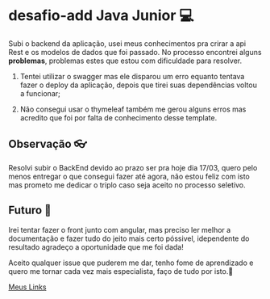 # desafio-add Java Junior 💻


Subi o backend da aplicação, usei meus conhecimentos pra crirar a api Rest e os modelos de dados que foi passado.
No processo encontrei alguns **problemas**, problemas estes que estou com dificuldade para resolver. 

1. Tentei utilizar o swagger mas ele disparou um erro equanto tentava fazer o deploy da aplicação, depois que tirei suas dependências voltou a funcionar;

2. Não consegui usar o thymeleaf também me gerou alguns erros mas acredito que foi por falta de conhecimento desse template.




## Observação 👓

Resolvi subir o BackEnd devido ao prazo ser pra hoje dia 17/03, quero pelo menos entregar o que consegui fazer até agora,
não estou feliz com isto mas prometo me dedicar o triplo caso seja aceito no processo seletivo.





## Futuro 🚀

Irei tentar fazer o front junto com angular, mas preciso ler melhor a documentação e fazer tudo do jeito mais certo póssivel, 
idependente do resultado agradeço a oportunidade que me foi dada!


Aceito qualquer issue que puderem me dar, tenho fome de aprendizado e quero me tornar cada vez mais especialista, faço de tudo por isto.🥇

[Meus Links](https://beacons.ai/ciannella)
